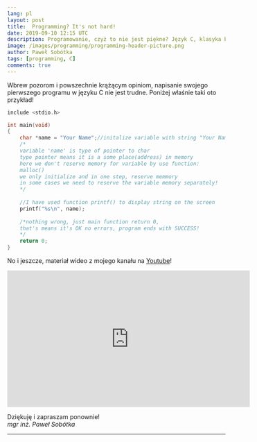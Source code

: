 ```yaml
---
lang: pl
layout: post
title:  Programming? It's not hard!
date: 2019-09-10 12:15 UTC 
description: Programowanie, czyż to nie jest piękne? Język C, klasyka bez którego nawet elektronik nie może sie obejść ...
image: /images/programming/programming-header-picture.png
author: Paweł Sobótka
tags: [programming, C]
comments: true
---
```


Wbrew pozorom i powszechnie krążącym opiniom, napisanie swojego pierwszego programu w języku C nie jest trudne. Poniżej właśnie taki oto przykład!

```c
include <stdio.h>

int main(void)
{
	char *name = "Your Name";//initalize variable with string "Your Name"
	/*
	variable 'name' is type of pointer to char
	type pointer means it is a some place(address) in memory
	here we don't reserve memory for variable by use function:
	malloc()
	we only initialize and in one step, reserve memmory
	in some cases we need to reserve the variable memory separately!
 	*/
	
	//I have used function printf() to display string on the screen
	printf("%s\n", name);
	
	/*nothing wrong, just main function return 0, 
	that's means it's OK no errors, program ends with SUCCESS!
	*/
	return 0;
}
```
No i jeszcze, materiał wideo z mojego kanału na [Youtube](https://www.youtube.com/channel/UCjkuFdVfKy3tO7i8bCALEBA "YouTube Channel")!

<iframe width="560" height="315" src="https://www.youtube.com/embed/GAOe43iT-RA" frameborder="0" allow="accelerometer; autoplay; encrypted-media; gyroscope; picture-in-picture" allowfullscreen></iframe>

Dziękuję i zapraszam ponownie!  
_mgr inż. Paweł Sobótka_
- - - 
